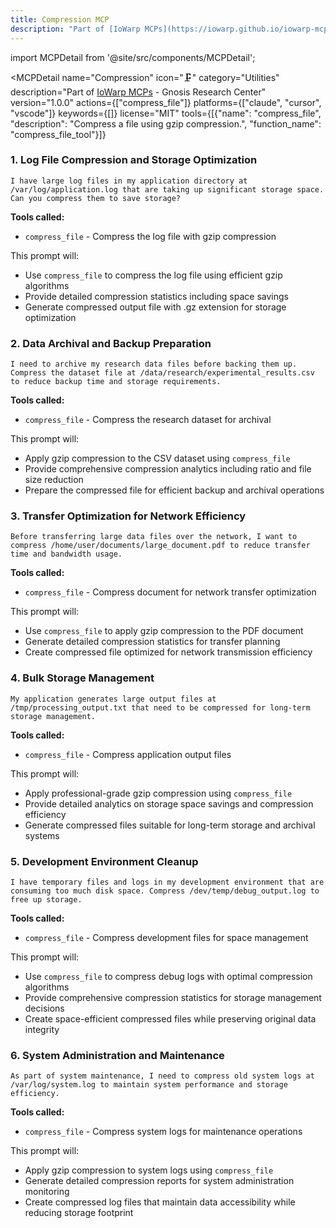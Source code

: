 ```yaml
---
title: Compression MCP
description: "Part of [IoWarp MCPs](https://iowarp.github.io/iowarp-mcps/) - Gnosis Research Center"
---
```


import MCPDetail from '@site/src/components/MCPDetail';

<MCPDetail 
  name="Compression"
  icon="🗜️"
  category="Utilities"
  description="Part of [IoWarp MCPs](https://iowarp.github.io/iowarp-mcps/) - Gnosis Research Center"
  version="1.0.0"
  actions={["compress_file"]}
  platforms={["claude", "cursor", "vscode"]}
  keywords={[]}
  license="MIT"
  tools={[{"name": "compress_file", "description": "Compress a file using gzip compression.", "function_name": "compress_file_tool"}]}
>

### 1. Log File Compression and Storage Optimization
```
I have large log files in my application directory at /var/log/application.log that are taking up significant storage space. Can you compress them to save storage?
```

**Tools called:**
- `compress_file` - Compress the log file with gzip compression

This prompt will:
- Use `compress_file` to compress the log file using efficient gzip algorithms
- Provide detailed compression statistics including space savings
- Generate compressed output file with .gz extension for storage optimization

### 2. Data Archival and Backup Preparation
```
I need to archive my research data files before backing them up. Compress the dataset file at /data/research/experimental_results.csv to reduce backup time and storage requirements.
```

**Tools called:**
- `compress_file` - Compress the research dataset for archival

This prompt will:
- Apply gzip compression to the CSV dataset using `compress_file`
- Provide comprehensive compression analytics including ratio and file size reduction
- Prepare the compressed file for efficient backup and archival operations

### 3. Transfer Optimization for Network Efficiency
```
Before transferring large data files over the network, I want to compress /home/user/documents/large_document.pdf to reduce transfer time and bandwidth usage.
```

**Tools called:**
- `compress_file` - Compress document for network transfer optimization

This prompt will:
- Use `compress_file` to apply gzip compression to the PDF document
- Generate detailed compression statistics for transfer planning
- Create compressed file optimized for network transmission efficiency

### 4. Bulk Storage Management
```
My application generates large output files at /tmp/processing_output.txt that need to be compressed for long-term storage management.
```

**Tools called:**
- `compress_file` - Compress application output files

This prompt will:
- Apply professional-grade gzip compression using `compress_file`
- Provide detailed analytics on storage space savings and compression efficiency
- Generate compressed files suitable for long-term storage and archival systems

### 5. Development Environment Cleanup
```
I have temporary files and logs in my development environment that are consuming too much disk space. Compress /dev/temp/debug_output.log to free up storage.
```

**Tools called:**
- `compress_file` - Compress development files for space management

This prompt will:
- Use `compress_file` to compress debug logs with optimal compression algorithms
- Provide comprehensive compression statistics for storage management decisions
- Create space-efficient compressed files while preserving original data integrity

### 6. System Administration and Maintenance
```
As part of system maintenance, I need to compress old system logs at /var/log/system.log to maintain system performance and storage efficiency.
```

**Tools called:**
- `compress_file` - Compress system logs for maintenance operations

This prompt will:
- Apply gzip compression to system logs using `compress_file`
- Generate detailed compression reports for system administration monitoring
- Create compressed log files that maintain data accessibility while reducing storage footprint

</MCPDetail>

